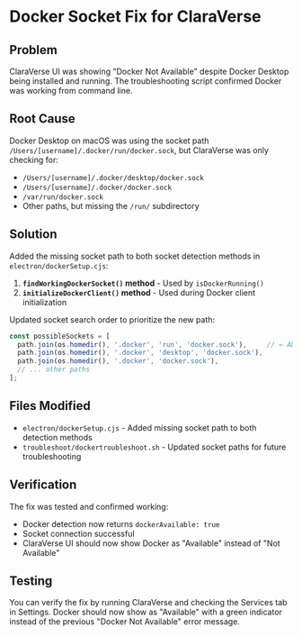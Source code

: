 # Docker Socket Fix for ClaraVerse

## Problem
ClaraVerse UI was showing "Docker Not Available" despite Docker Desktop being installed and running. The troubleshooting script confirmed Docker was working from command line.

## Root Cause
Docker Desktop on macOS was using the socket path `/Users/[username]/.docker/run/docker.sock`, but ClaraVerse was only checking for:
- `/Users/[username]/.docker/desktop/docker.sock`
- `/Users/[username]/.docker/docker.sock`
- `/var/run/docker.sock`
- Other paths, but missing the `/run/` subdirectory

## Solution
Added the missing socket path to both socket detection methods in `electron/dockerSetup.cjs`:

1. **`findWorkingDockerSocket()` method** - Used by `isDockerRunning()`
2. **`initializeDockerClient()` method** - Used during Docker client initialization

Updated socket search order to prioritize the new path:
```javascript
const possibleSockets = [
  path.join(os.homedir(), '.docker', 'run', 'docker.sock'),     // ← ADDED
  path.join(os.homedir(), '.docker', 'desktop', 'docker.sock'),
  path.join(os.homedir(), '.docker', 'docker.sock'),
  // ... other paths
];
```

## Files Modified
- `electron/dockerSetup.cjs` - Added missing socket path to both detection methods
- `troubleshoot/dockertroubleshoot.sh` - Updated socket paths for future troubleshooting

## Verification
The fix was tested and confirmed working:
- Docker detection now returns `dockerAvailable: true`
- Socket connection successful
- ClaraVerse UI should now show Docker as "Available" instead of "Not Available"

## Testing
You can verify the fix by running ClaraVerse and checking the Services tab in Settings. Docker should now show as "Available" with a green indicator instead of the previous "Docker Not Available" error message.
